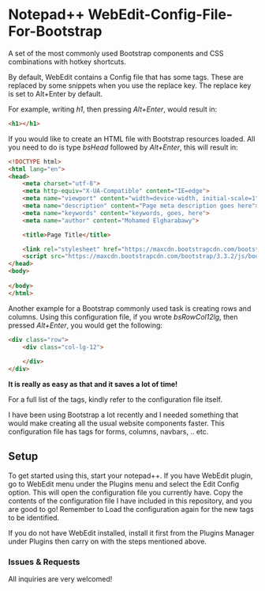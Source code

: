 # Notepad++ WebEdit-Config-File-For-Bootstrap
A set of the most commonly used Bootstrap components and CSS combinations with hotkey shortcuts.

By default, WebEdit contains a Config file that has some tags. These are replaced by some snippets when you use the replace key. The replace key is set to Alt+Enter by default.

For example, writing *h1*, then pressing *Alt+Enter*, would result in: 

```html
<h1></h1>
```

If you would like to create an HTML file with Bootstrap resources loaded. All you need to do is type *bsHead* followed by *Alt+Enter*, this will result in:

```html
<!DOCTYPE html>
<html lang="en">
<head>
	<meta charset="utf-8">
	<meta http-equiv="X-UA-Compatible" content="IE=edge">
	<meta name="viewport" content="width=device-width, initial-scale=1">
	<meta name="description" content="Page meta description goes here">
	<meta name="keywords" content="keywords, goes, here">
	<meta name="author" content="Mohamed Elgharabawy">

	<title>Page Title</title>

	<link rel="stylesheet" href="https://maxcdn.bootstrapcdn.com/bootstrap/3.3.2/css/bootstrap.min.css">
	<script src="https://maxcdn.bootstrapcdn.com/bootstrap/3.3.2/js/bootstrap.min.js"></script>
</head>
<body>
	
</body>
</html>
```

Another example for a Bootstrap commonly used task is creating rows and columns. Using this configuration file, if you wrote *bsRowCol12lg*, then pressed *Alt+Enter*, you would get the following:

```html
<div class="row">
	<div class="col-lg-12">
		
	</div>
</div>
```

**It is really as easy as that and it saves a lot of time!**

For a full list of the tags, kindly refer to the configuration file itself.

I have been using Bootstrap a lot recently and I needed something that would make creating all the usual website components faster. This configuration file has tags for forms, columns, navbars, .. etc.

## Setup

To get started using this, start your notepad++. If you have WebEdit plugin, go to WebEdit menu under the Plugins menu and select the Edit Config option. This will open the configuration file you currently have. Copy the contents of the configuration file I have included in this repository, and you are good to go! Remember to Load the configuration again for the new tags to be identified.

If you do not have WebEdit installed, install it first from the Plugins Manager under Plugins then carry on with the steps mentioned above.

### Issues & Requests

All inquiries are very welcomed!
